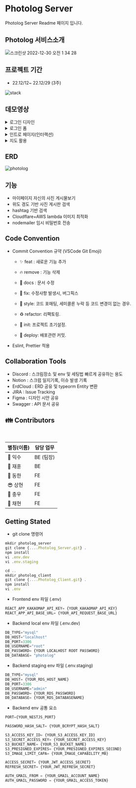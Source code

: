 # Photolog Server

Photolog Server Readme 페이지 입니다.


## Photolog 서비스소개

![스크린샷 2022-12-30 오전 1 34 28](https://user-images.githubusercontent.com/59651691/209982466-94f975b7-2c34-47ad-aac6-c185535a49e8.png)


## 프로젝트 기간

- 22.12/12~ 22.12/29 (3주)   


![stack](https://user-images.githubusercontent.com/59651691/209982205-54b5b26c-bf26-4ec9-a753-2fcd6fcace25.png)


## 데모영상
<details>
<summary>로그인 디자인</summary>
<img style="max-width: 100%; height: auto;" src="https://user-images.githubusercontent.com/54767632/209975619-8b6fa303-4e39-4131-9b03-c096e46ad3c1.gif" >
</details>

<details>
<summary>로그인 폼</summary>
<img style="max-width: 100%; height: auto;" src="https://user-images.githubusercontent.com/54767632/209975626-684a1ac2-eb98-49c2-87be-e7e9df56ddf9.gif" >
</details>

<details>
<summary>인트로 페이지(인터랙션)</summary>
<img style="max-width: 100%; height: auto;" src="https://drive.google.com/uc?export=view&id=1j7xPCubR3SVJcoolEirX98dU7ccVFsJG" >
</details>

<details>
<summary>지도 활용</summary>
<img style="max-width: 100%; height: auto;" src="https://drive.google.com/uc?export=view&id=12aX2eQqbcdxOPx7ut2C9szvjIFmwlXo1" >
</details>



## ERD
![ photolog](https://user-images.githubusercontent.com/59651691/209972265-6125fd89-ed40-409a-91b3-64302be05f7c.png)


## 기능

- 마이페이지 자신의 사진 게시물보기
- 위도 경도 기반 사진 게시판 검색
- hashtag 기반 검색
- Cloudflare+AWS lambda 이미지 최적화
- nodemailer 임시 비밀번호 전송

## Code Convention

- Commit Convention 규약 (VSCode Git Emoji)

  + ✨ feat : 새로운 기능 추가  

  + 🔥 remove  : 기능 삭제  

  + 📝 docs : 문서 수정

  + 🐛 fix: 수정사항 발생시, 버그픽스

  + 🎨 style:  코드 포매팅, 세미콜론 누락 등 코드 변경이 없는 경우. 

  + ♻ refactor: 리팩토링. 

  + 🎉 init: 프로젝트 초기설정.  

  + 🚀 deploy: 배포관련 커밋. 

- Eslint, Prettier 적용

## Collaboration Tools

- Discord : 스크림장소 및 env 및 세팅법 빠르게 공유하는 용도
- Notion : 스크럼 일지기록, 이슈 발생 기록
- ErdCloud : ERD 공유 및 typeorm Entity 변환
- JIRA : Issue Tracking
- Figma : 디자인 시안 공유
- Swagger : API 문서 공유


## 👪 Contributors

<br />

| 별칭(이름)              | 담당 업무 |
| ----------------------- | --------- |
| :rocket: 익수              | BE (팀장)|
| :turtle: 재훈              | BE      |
| :dolphin: 동한             | FE      |
| :sunglasses: 상현          | FE      |
| :crystal_ball: 충우        | FE      |
| :hatched_chick: 채현       | FE      |


## Getting Stated

- git clone 명령어

```jsx
mkdir photolog_server
git clone {....Photolog_Server.git} .
npm install
vi .env.dev
vi .env.staging

cd ..
mkdir photolog_client
git clone {....Photolog_Client.git} .
npm install
vi .env

```

- Frontend env 파일 (.env)

```jsx
REACT_APP_KAKAOMAP_API_KEY= {YOUR_KAKAOMAP_API_KEY}
REACT_APP_API_BASE_URL= {YOUR_API_REQUEST_BASE_URL}
```

- Backend local env 파일 (.env.dev)

```jsx
DB_TYPE="mysql"
DB_HOST="localhost"
DB_PORT=3306
DB_USERNAME="root"
DB_PASSWORD= {YOUR LOCALHOST ROOT PASSWORD}
DB_DATABASE= "photolog"
```

- Backend staging env 파일 (.env.staging)

```jsx
DB_TYPE="mysql"
DB_HOST= {YOUR_RDS_HOST_NAME}
DB_PORT=3306
DB_USERNAME="admin"
DB_PASSWORD= {YOUR_RDS_PASSWORD}
DB_DATABASE= {YOUR_RDS_DATABASENAME}
```

- Backend env 공통 요소

```jsx
PORT={YOUR_NESTJS_PORT}

PASSWORD_HASH_SALT= {YOUR_BCRYPT_HASH_SALT}

S3_ACCESS_KEY_ID= {YOUR_S3_ACCESS_KEY_ID}
S3_SECRET_ACCESS_KEY= {YOUR_SECRET_ACCESS_KEY}
S3_BUCKET_NAME= {YOUR_S3_BUCKET_NAME}
S3_PRESIGNED_EXPIRES= {YOUR_PRESIGNED_EXPIRES_SECOND}
S3_IMAGE_LIMIT_CAPA= {YOUR_IMAGE_CAPABILITY_MB}

ACCESS_SECRET= {YOUR_JWT_ACCESS_SECRET}
REFRESH_SECRET= {YOUR_JWT_REFRESH_SECRET}

AUTH_GMAIL_FROM = {YOUR_GMAIL_ACCOUNT_NAME}
AUTH_GMAIL_PASSWORD = {YOUR_GMAIL_ACCESS_TOKEN}
```
